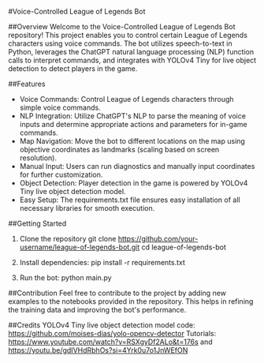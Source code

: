 #Voice-Controlled League of Legends Bot

##Overview
Welcome to the Voice-Controlled League of Legends Bot repository! This project enables you to control certain League of Legends characters using voice commands. The bot utilizes speech-to-text in Python, leverages the ChatGPT natural language processing (NLP) function calls to interpret commands, and integrates with YOLOv4 Tiny for live object detection to detect players in the game.

##Features
- Voice Commands: Control League of Legends characters through simple voice commands.
- NLP Integration: Utilize ChatGPT's NLP to parse the meaning of voice inputs and determine appropriate actions and parameters for in-game commands.
- Map Navigation: Move the bot to different locations on the map using objective coordinates as landmarks (scaling based on screen resolution).
- Manual Input: Users can run diagnostics and manually input coordinates for further customization.
- Object Detection: Player detection in the game is powered by YOLOv4 Tiny live object detection model.
- Easy Setup: The requirements.txt file ensures easy installation of all necessary libraries for smooth execution.

##Getting Started
1. Clone the repository
git clone https://github.com/your-username/league-of-legends-bot.git
cd league-of-legends-bot

2. Install dependencies:
pip install -r requirements.txt

3. Run the bot:
python main.py

##Contribution
Feel free to contribute to the project by adding new examples to the notebooks provided in the repository. This helps in refining the training data and improving the bot's performance.

##Credits
YOLOv4 Tiny live object detection model code: https://github.com/moises-dias/yolo-opencv-detector
Tutorials: https://www.youtube.com/watch?v=RSXgyDf2ALo&t=176s and https://youtu.be/gdIVHdRbhOs?si=4Yrk0u7o1JnWEfON

